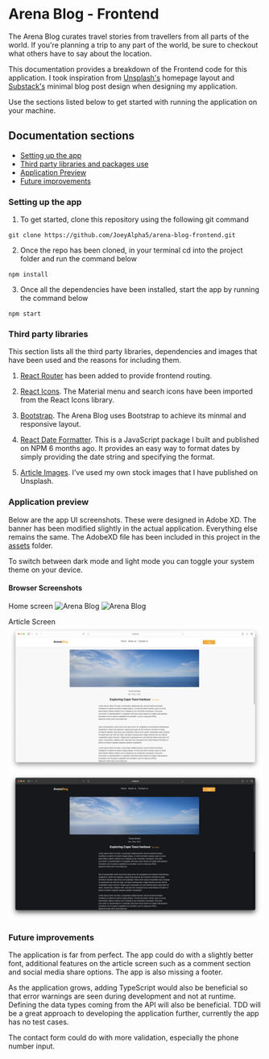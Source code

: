 # Arena Blog - Frontend

The Arena Blog curates travel stories from travellers from all parts of the world. If you're planning a trip to any part of the world, be sure to checkout what others have to say about the location.

This documentation provides a breakdown of the Frontend code for this application. I took inspiration from [Unsplash's](https://unsplash.com/) homepage layout and [Substack's](https://snyder.substack.com/p/what-questions-should-i-answer-about/comments?s=r) minimal blog post design when designing my application.

Use the sections listed below to get started with running the application on your machine. 

## Documentation sections
- [Setting up the app](#setting-up-the-app)
- [Third party libraries and packages use](#third-party-libraries)
- [Application Preview](#application-preview)
- [Future improvements](#future-improvement)


### Setting up the app

1. To get started, clone this repository using the following git command
```
git clone https://github.com/JoeyAlpha5/arena-blog-frontend.git
```

2. Once the repo has been cloned, in your terminal cd into the project folder and run the command below

```
npm install
```

3. Once all the dependencies have been installed, start the app by running the command below

```
npm start
```


### Third party libraries

This section lists all the third party libraries, dependencies and images that have been used and the reasons for including them.

1. [React Router](https://reactrouter.com/) has been added to provide frontend routing.

2. [React Icons](https://react-icons.github.io/react-icons/). The Material menu and search icons have been imported from the React Icons library.

3. [Bootstrap](https://getbootstrap.com/). The Arena Blog uses Bootstrap to achieve its minmal and responsive layout.

4. [React Date Formatter](https://www.npmjs.com/package/react-date-formatter). This is a JavaScript package I built and published on NPM 6 months ago. It provides an easy way to format dates by simply providing the date string and specifying the format.

5. [Article Images](https://unsplash.com/@jalome). I've used my own stock images that I have published on Unsplash.


### Application preview

Below are the app UI screenshots. These were designed in Adobe XD. The banner has been modified slightly in the actual application. Everything else remains the same. The AdobeXD file has been included in this project in the [assets](https://github.com/JoeyAlpha5/arena-blog-frontend/tree/development/src/assets) folder.

To switch between dark mode and light mode you can toggle your system theme on your device.


#### Browser Screenshots
Home screen
![Arena Blog](src/assets/screenshots/Home-light-mode.png?raw=true "Arena Blog - Home screen")
![Arena Blog](src/assets/screenshots/Home-dark-mode.png?raw=true "Arena Blog - Home screen")

Article Screen
![Arena Blog](src/assets/screenshots/Article-light-mode.png?raw=true "Arena Blog - Article screen")
![Arena Blog](src/assets/screenshots/Article-dark-mode.png?raw=true "Arena Blog - Article screen")


### Future improvements

The application is far from perfect. The app could do with a slightly better font, additional features on the article screen such as a comment section and social media share options. The app is also missing a footer.

As the application grows, adding TypeScript would also be beneficial so that error warnings are seen during development and not at runtime. Defining the data types coming from the API will also be beneficial. TDD will be a great approach to developing the application further, currently the app has no test cases.

The contact form could do with more validation, especially the phone number input.
 